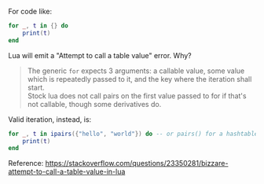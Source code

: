 For code like:
```lua
for _, t in {} do
	print(t)
end
```

Lua will emit a "Attempt to call a table value" error. Why?

> The generic `for` expects 3 arguments: a callable value, some value which is repeatedly passed to it, and the key where the iteration shall start.  
> Stock lua does not call pairs on the first value passed to for if that's not callable, though some derivatives do.

Valid iteration, instead, is:
```lua
for _, t in ipairs({"hello", "world"}) do -- or pairs() for a hashtable
	print(t)
end
```
Reference: https://stackoverflow.com/questions/23350281/bizzare-attempt-to-call-a-table-value-in-lua
